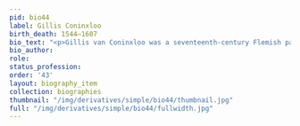 ```yaml
---
pid: bio44
label: Gillis Coninxloo
birth_death: 1544–1607
bio_text: "<p>Gillis van Coninxloo was a seventeenth-century Flemish painter.</p>"
bio_author:
role:
status_profession:
order: '43'
layout: biography_item
collection: biographies
thumbnail: "/img/derivatives/simple/bio44/thumbnail.jpg"
full: "/img/derivatives/simple/bio44/fullwidth.jpg"
---
```

